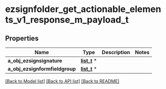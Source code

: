 # ezsignfolder_get_actionable_elements_v1_response_m_payload_t

## Properties
Name | Type | Description | Notes
------------ | ------------- | ------------- | -------------
**a_obj_ezsignsignature** | [**list_t**](ezsignsignature_response_compound.md) \* |  | 
**a_obj_ezsignformfieldgroup** | [**list_t**](ezsignformfieldgroup_response_compound.md) \* |  | 

[[Back to Model list]](../README.md#documentation-for-models) [[Back to API list]](../README.md#documentation-for-api-endpoints) [[Back to README]](../README.md)


